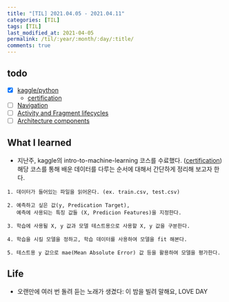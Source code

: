 ```yaml
---
title: "[TIL] 2021.04.05 - 2021.04.11"
categories: [TIL]
tags: [TIL]
last_modified_at: 2021-04-05
permalink: /til/:year/:month/:day/:title/
comments: true
---
```


## todo

- [x] [kaggle/python](https://www.kaggle.com/learn/python)
  - [certification](https://www.kaggle.com/learn/certification/eunjilee0430/python)
- [ ] [Navigation](https://developer.android.com/courses/pathways/kotlin-fundamentals-four)
- [ ] [Activity and Fragment lifecycles](https://developer.android.com/courses/pathways/kotlin-fundamentals-five)
- [ ] [Architecture components](https://developer.android.com/courses/pathways/kotlin-fundamentals-six)

## What I learned

- 지난주, kaggle의 intro-to-machine-learning 코스를 수료했다. ([certification](https://www.kaggle.com/learn/certification/eunjilee0430/intro-to-machine-learning)) 해당 코스를 통해 배운 데이터를 다루는 순서에 대해서 간단하게 정리해 보고자 한다.

```
1. 데이터가 들어있는 파일을 읽어온다. (ex. train.csv, test.csv)

2. 예측하고 싶은 값(y, Predication Target),
   예측에 사용되는 특징 값들 (X, Predicion Features)을 지정한다.

3. 학습에 사용될 X, y 값과 모델 테스트용으로 사용할 X, y 값을 구분한다.

4. 학습을 시킬 모델을 정하고, 학습 데이터를 사용하여 모델을 fit 해본다.

5. 테스트용 y 값으로 mae(Mean Absolute Error) 값 등을 활용하여 모델을 평가한다.
```

## Life

- 오랜만에 여러 번 돌려 듣는 노래가 생겼다: 이 밤을 빌려 말해요, LOVE DAY

